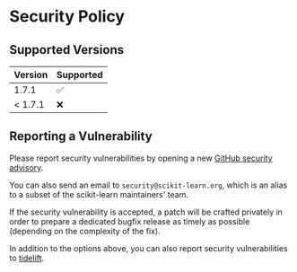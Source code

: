 # Security Policy

## Supported Versions

| Version       | Supported          |
| ------------- | ------------------ |
| 1.7.1         | :white_check_mark: |
| < 1.7.1       | :x:                |

## Reporting a Vulnerability

Please report security vulnerabilities by opening a new [GitHub security
advisory](https://github.com/scikit-learn/scikit-learn/security/advisories/new).

You can also send an email to `security@scikit-learn.org`, which is an alias to
a subset of the scikit-learn maintainers' team.

If the security vulnerability is accepted, a patch will be crafted privately
in order to prepare a dedicated bugfix release as timely as possible (depending
on the complexity of the fix).

In addition to the options above, you can also report security vulnerabilities
to [tidelift](https://tidelift.com/security).
